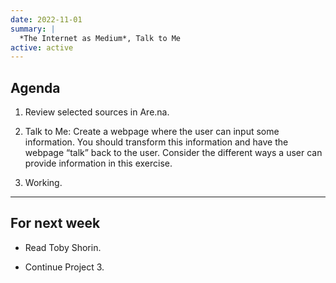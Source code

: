```yaml
---
date: 2022-11-01
summary: |
  *The Internet as Medium*, Talk to Me
active: active
---
```



## Agenda

1. Review selected sources in Are.na.
 
2. Talk to Me: Create a webpage where the user can input some information. You should transform this information and have the webpage “talk” back to the user. Consider the different ways a user can provide information in this exercise.

3. Working.


------------



## For next week


* Read Toby Shorin.

* Continue Project 3.